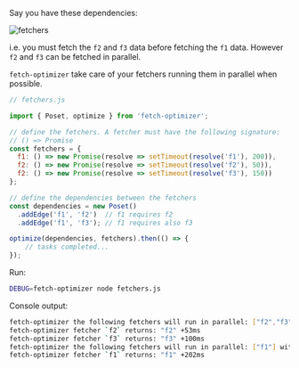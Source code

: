 Say you have these dependencies:

![fetchers](https://chart.googleapis.com/chart?cht=gv%3Adot&chl=digraph%20poset%20%7B%0Af1%20%5Blabel%3Df1%5D%3B%0Af2%20%5Blabel%3Df2%5D%3B%0Af3%20%5Blabel%3Df3%5D%3B%0Af2%20-%3E%20f1%3B%0Af3%20-%3E%20f1%3B%0A%7D)

i.e. you must fetch the `f2` and `f3` data before fetching the `f1` data. However `f2` and `f3` can be fetched in parallel.

`fetch-optimizer` take care of your fetchers running them
in parallel when possible.

```js
// fetchers.js

import { Poset, optimize } from 'fetch-optimizer';

// define the fetchers. A fetcher must have the following signature:
// () => Promise
const fetchers = {
  f1: () => new Promise(resolve => setTimeout(resolve('f1'), 200)),
  f2: () => new Promise(resolve => setTimeout(resolve('f2'), 50)),
  f2: () => new Promise(resolve => setTimeout(resolve('f3'), 150))
};

// define the dependencies between the fetchers
const dependencies = new Poset()
  .addEdge('f1', 'f2')  // f1 requires f2
  .addEdge('f1', 'f3'); // f1 requires also f3

optimize(dependencies, fetchers).then(() => {
    // tasks completed...
});
```

Run:

```sh
DEBUG=fetch-optimizer node fetchers.js
```

Console output:

```sh
fetch-optimizer the following fetchers will run in parallel: ["f2","f3"] with input: null +0ms
fetch-optimizer fetcher `f2` returns: "f2" +53ms
fetch-optimizer fetcher `f3` returns: "f3" +100ms
fetch-optimizer the following fetchers will run in parallel: ["f1"] with input: ["f2","f3"] +0ms
fetch-optimizer fetcher `f1` returns: "f1" +202ms
```
